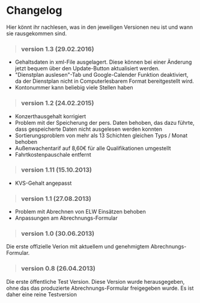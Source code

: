 # Changelog #

Hier könnt ihr nachlesen, was in den jeweiligen Versionen neu ist und wann sie rausgekommen sind.

> ### version 1.3 (29.02.2016) ###
  * Gehaltsdaten in xml-File ausgelagert. Diese können bei einer Änderung jetzt bequem über den Update-Button aktualisiert werden.
  * "Dienstplan auslesen"-Tab und Google-Calender Funktion deaktiviert, da der Dienstplan nicht in Computerlesbarem Format bereitgestellt wird.
  * Kontonummer kann beliebig viele Stellen haben

> ### version 1.2 (24.02.2015) ###
  * Konzerthausgehalt korrigiert
  * Problem mit der Speicherung der pers. Daten behoben, das dazu führte, dass gespeicherte Daten nicht ausgelesen werden konnten
  * Sortierungsproblem von mehr als 13 Schichten gleichen Typs / Monat behoben
  * Außenwachentarif auf 8,60€ für alle Qualifikationen umgestellt
  * Fahrtkostenpauschale entfernt

> ### version 1.11 (15.10.2013) ###
  * KVS-Gehalt angepasst

> ### version 1.1 (27.08.2013) ###
  * Problem mit Abrechnen von ELW Einsätzen behoben
  * Anpassungen am Abrechnungs-Formular

> ### version 1.0 (30.06.2013) ###
Die erste offizielle Verion mit aktuellem und genehmigtem Abrechnungs-Formular.

> ### version 0.8 (26.04.2013) ###
Die erste öffentliche Test Version. Diese Version wurde herausgegeben, ohne das das produzierte Abrechnungs-Formular freigegeben wurde.
Es ist daher eine reine Testversion